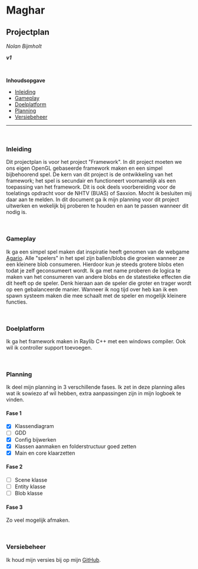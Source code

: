 # Maghar

## **Projectplan**

_Nolan Bijmholt_

**_v1_**

<br>

**Inhoudsopgave**

- [Inleiding](#inleiding)
- [Gameplay](#gameplay)
- [Doelplatform](#doelplatform)
- [Planning](#planning)
- [Versiebeheer](#versiebeheer)

---

<br>

<a id="inleiding"></a>

### Inleiding

Dit projectplan is voor het project "Framework". In dit project moeten we ons eigen OpenGL gebaseerde framework maken en een simpel bijbehoorend spel.
De kern van dit project is de ontwikkeling van het framework; het spel is secundair en functioneert voornamelijk als een toepassing van het framework.
Dit is ook deels voorbereiding voor de toelatings opdracht voor de NHTV (BUAS) of Saxxion. Mocht ik besluiten mij daar aan te melden.
In dit document ga ik mijn planning voor dit project uitwerken en wekelijk bij proberen te houden en aan te passen wanneer dit nodig is.

<br>

<a id="gameplay"></a>

### Gameplay

Ik ga een simpel spel maken dat inspiratie heeft genomen van de webgame [Agario](https://sigmally.com/).
Alle "spelers" in het spel zijn ballen/blobs die groeien wanneer ze een kleinere blob consumeren. Hierdoor kun je steeds grotere blobs eten todat je zelf geconsumeert wordt.
Ik ga met name proberen de logica te maken van het consumeren van andere blobs en de statestieke effecten die dit heeft op de speler.
Denk hieraan aan de speler die groter en trager wordt op een gebalanceerde manier. Wanneer ik nog tijd over heb kan ik een spawn systeem maken die mee schaalt met de speler en mogelijk kleinere functies.

<br>

<a id="doelplatform"></a>

### Doelplatform

Ik ga het framework maken in Raylib C++ met een windows compiler. Ook wil ik controller support toevoegen.

<br>

<a id="planning"></a>

### Planning

Ik deel mijn planning in 3 verschillende fases.
Ik zet in deze planning alles wat ik sowiezo af wil hebben, extra aanpassingen zijn in mijn logboek te vinden.

#### Fase 1

- [x] Klassendiagram
- [ ] GDD
- [x] Config bijwerken
- [x] Klassen aanmaken en folderstructuur goed zetten
- [x] Main en core klaarzetten

#### Fase 2

- [ ] Scene klasse
- [ ] Entity klasse
- [ ] Blob klasse

#### Fase 3

Zo veel mogelijk afmaken.

<br>

<a id="versiebeheer"></a>

### Versiebeheer

Ik houd mijn versies bij op mijn [GitHub](https://github.com/Medikenji/mahgar.io).
